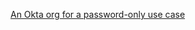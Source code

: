 [An Okta org for a password-only use case](/docs/guides/oie-embedded-common-org-setup/nodejs/main/#set-up-your-okta-org-for-a-password-factor-only-use-case)

